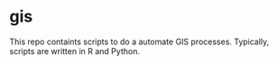 # gis
This repo containts scripts to do a automate GIS processes. Typically, scripts are written in R and Python.
